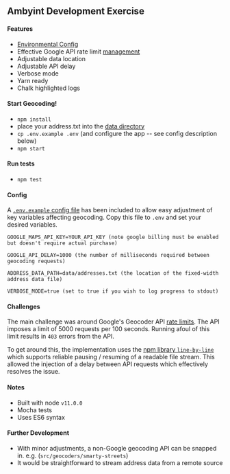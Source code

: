 ## Ambyint Development Exercise

#### Features

- [Environmental Config](https://github.com/colvint/ambyint#config)
- Effective Google API rate limit [management](https://github.com/colvint/ambyint#challenges)
- Adjustable data location
- Adjustable API delay
- Verbose mode
- Yarn ready
- Chalk highlighted logs

#### Start Geocoding!

- `npm install`
- place your address.txt into the [data directory](https://github.com/colvint/ambyint/tree/master/data)
- `cp .env.example .env` (and configure the app -- see config description below)
- `npm start`

#### Run tests

- `npm test`

#### Config

A [`.env.example` config file](https://github.com/colvint/ambyint/blob/master/.env.example) has been included to allow easy adjustment of key variables affecting geocoding. Copy this file to `.env` and set your desired variables.

```
GOOGLE_MAPS_API_KEY=YOUR_API_KEY (note google billing must be enabled but doesn't require actual purchase)

GOOGLE_API_DELAY=1000 (the number of milliseconds required between geocoding requests)

ADDRESS_DATA_PATH=data/addresses.txt (the location of the fixed-width address data file)

VERBOSE_MODE=true (set to true if you wish to log progress to stdout)
```

#### Challenges

The main challenge was around Google's Geocoder API [rate limits](https://developers.google.com/maps/documentation/geocoding/usage-and-billing). The API imposes a limit of 5000 requests per 100 seconds. Running afoul of this limit results in `403` errors from the API. 

To get around this, the implementation uses the [npm library `line-by-line`](https://www.npmjs.com/package/line-by-line) which supports reliable pausing / resuming of a readable file stream. This allowed the injection of a delay between API requests which effectively resolves the issue.

#### Notes

- Built with node `v11.0.0`
- Mocha tests
- Uses ES6 syntax

#### Further Development

- With minor adjustments, a non-Google geocoding API can be snapped in. e.g. (`src/geocoders/smarty-streets`)
- It would be straightforward to stream address data from a remote source
